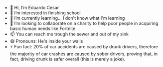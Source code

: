 - 👋 Hi, I’m Eduardo Cesar
- 👀 I’m interested in finishing school
- 🌱 I’m currently learning... I don't know what I'm learning
- 💞️ I’m looking to collaborate on a charity to help poor people in acquiring basic human needs like Fortnite
- 📫 You can reach me trough the sewer and out of my sink
- 😄 Pronouns: He's inside your walls
- ⚡ Fun fact: 20% of car accidents are caused by drunk drivers, therefore the majority of car crashes are caused by sober drivers, proving that, in fact, driving drunk is safer overall (this is merely a joke).

<!---
EduardoCesar23/EduardoCesar23 is a ✨ special ✨ repository because its `README.md` (this file) appears on your GitHub profile.
You can click the Preview link to take a look at your changes.
--->
